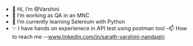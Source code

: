 - 👋 Hi, I’m @Varshini
- 👀 I’m working as QA in an MNC
- 🌱 I’m currently learning Selenium with Python
- ✨ I have hands on experienece in API test using postman tool 
-📫 How to reach me --www.linkedin.com/in/sarath-varshini-nandagiri

<!---
VarshiniNS/VarshiniNS is a ✨ special ✨ repository because its `README.md` (this file) appears on your GitHub profile.
You can click the Preview link to take a look at your changes.
--->
